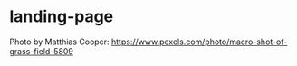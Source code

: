 # landing-page
Photo by Matthias Cooper: https://www.pexels.com/photo/macro-shot-of-grass-field-5809